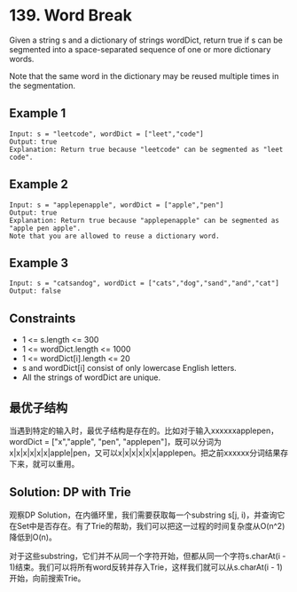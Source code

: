 # 139. Word Break

Given a string s and a dictionary of strings wordDict, return true if s can be segmented into a space-separated sequence of one or more dictionary words.

Note that the same word in the dictionary may be reused multiple times in the segmentation.

## Example 1

```
Input: s = "leetcode", wordDict = ["leet","code"]
Output: true
Explanation: Return true because "leetcode" can be segmented as "leet code".
```

## Example 2

```
Input: s = "applepenapple", wordDict = ["apple","pen"]
Output: true
Explanation: Return true because "applepenapple" can be segmented as "apple pen apple".
Note that you are allowed to reuse a dictionary word.
```

## Example 3

```
Input: s = "catsandog", wordDict = ["cats","dog","sand","and","cat"]
Output: false
```

## Constraints

- 1 <= s.length <= 300
- 1 <= wordDict.length <= 1000
- 1 <= wordDict[i].length <= 20
- s and wordDict[i] consist of only lowercase English letters.
- All the strings of wordDict are unique.

## 最优子结构
当遇到特定的输入时，最优子结构是存在的。比如对于输入xxxxxxapplepen，wordDict = ["x","apple", "pen", "applepen"]，既可以分词为x|x|x|x|x|x|apple|pen，又可以x|x|x|x|x|x|applepen。把之前xxxxxx分词结果存下来，就可以重用。

## Solution: DP with Trie
观察DP Solution，在内循环里，我们需要获取每一个substring s[j, i)，并查询它在Set中是否存在。有了Trie的帮助，我们可以把这一过程的时间复杂度从O(n^2)降低到O(n)。

对于这些substring，它们并不从同一个字符开始，但都从同一个字符s.charAt(i - 1)结束。我们可以将所有word反转并存入Trie，这样我们就可以从s.charAt(i - 1)开始，向前搜索Trie。
